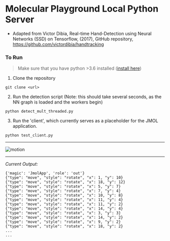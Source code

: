 # Molecular Playground Local Python Server

- Adapted from Victor Dibia, Real-time Hand-Detection using Neural Networks (SSD) on Tensorflow, (2017), GitHub repository, https://github.com/victordibia/handtracking

### To Run

> Make sure that you have python >3.6 installed ([install here](https://www.python.org/downloads/))

1.  Clone the repository

`git clone <url>`

2. Run the detection script (Note: this should take several seconds, as the NN graph is loaded and the workers begin)


`python detect_mult_threaded.py`

3. Run the 'client', which currently serves as a placeholder for the JMOL application.

`python test_client.py`

---
![motion](assets/motion.gif)

---

*Current Output:*

```(javascript)
{'magic': 'JmolApp', 'role': 'out'}
{"type": "move", "style": "rotate", "x": 1, "y": 10}
{"type": "move", "style": "rotate", "x": 18, "y": 12}
{"type": "move", "style": "rotate", "x": 5, "y": 7}
{"type": "move", "style": "rotate", "x": 7, "y": 4}
{"type": "move", "style": "rotate", "x": 10, "y": 8}
{"type": "move", "style": "rotate", "x": 11, "y": 4}
{"type": "move", "style": "rotate", "x": 11, "y": 2}
{"type": "move", "style": "rotate", "x": 14, "y": 4}
{"type": "move", "style": "rotate", "x": 3, "y": 3}
{"type": "move", "style": "rotate", "x": 14, "y": 2}
{"type": "move", "style": "rotate", "x": 9, "y": 2}
{"type": "move", "style": "rotate", "x": 18, "y": 2}
...
...
```